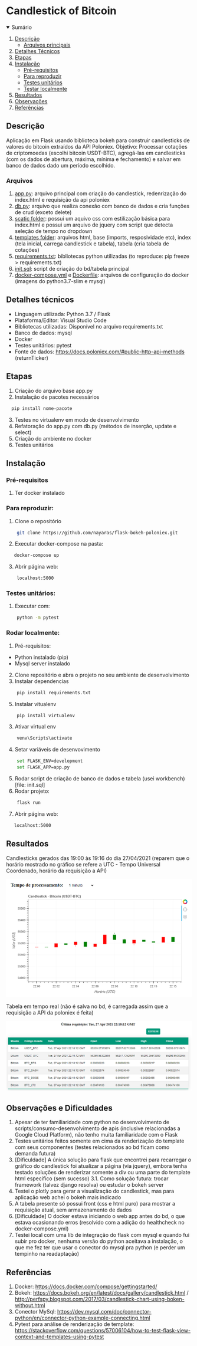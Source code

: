 # Candlestick of Bitcoin


<!-- Sumário -->
<details open="open">
    <summary>Sumário </summary>
    <ol>
        <li><a href="#descrição">Descrição</a>
            <ul>
                <li><a href="#arquivos">Arquivos principais</a></li>
            </ul>
        </li>
        <li><a href="#detalhes-técnicos">Detalhes Técnicos</a></li>
        <li><a href="#etapas">Etapas</a></li>
        <li><a href="#instalação">Instalação</a>
            <ul>
                <li><a href="#pré-requisitos">Pré-requisitos</a></li>
                <li><a href="#para-reproduzir">Para reproduzir</a></li>
                <li><a href="#testes-unitários">Testes unitários</a></li>
                <li><a href="#rodar-localmente">Testar localmente</a></li>
            </ul>
        </li>
         <li><a href="#resultados">Resultados</a>
        <li><a href="#observações-e-dificuldades">Observações</a>
        <li><a href="#referências">Referências</a>
    </ol>
</details>

## Descrição

Aplicação em Flask usando biblioteca bokeh para construir candlesticks de valores do bitcoin extraídos da API Poloniex.
Objetivo: Processar cotações de criptomoedas (escolhi bitcoin USDT-BTC), agregá-las em candlesticks (com os dados de abertura, máxima, mínima e fechamento) e salvar em banco de dados dado um período escolhido.

### Arquivos

1. [app.py](https://github.com/nayaras/flask-bokeh-poloniex/blob/main/app.py): arquivo principal com criação do candlestick, redenrização do index.html e requisição da api poloniex
2. [db.py](https://github.com/nayaras/flask-bokeh-poloniex/blob/main/db.py): arquivo que realiza conexão com banco de dados e cria funções de crud (exceto delete)
3. [scatic folder](https://github.com/nayaras/flask-bokeh-poloniex/tree/main/static): possui um aquivo css com estilização básica para index.html e possui um arquivo de jquery com script que detecta seleção de tempo no dropdown
4. [templates folder](https://github.com/nayaras/flask-bokeh-poloniex/tree/main/templates): arquivos html, base (imports, resposividade etc), index (tela inicial, carrega candlestick e tabela), tabela (cria tabela de cotações)
5. [requirements.txt](https://github.com/nayaras/flask-bokeh-poloniex/blob/main/requirements.txt): bibliotecas python utilizadas (to reproduce: pip freeze > requirements.txt)
6. [init.sql](https://github.com/nayaras/flask-bokeh-poloniex/blob/main/init.sql): script de criação do bd/tabela principal
7. [docker-compose.yml](https://github.com/nayaras/flask-bokeh-poloniex/blob/main/docker-compose.yml) e [Dockerfile](https://github.com/nayaras/flask-bokeh-poloniex/blob/main/Dockerfile): arquivos de configuração do docker (imagens do python3.7-slim e mysql) 

## Detalhes técnicos

- Linguagem utilizada: Python  3.7 / Flask  
- Plataforma/Editor: Visual Studio Code
- Bibliotecas utilizadas: Disponível no arquivo requirements.txt
- Banco de dados: mysql
- Docker
- Testes unitários: pytest
- Fonte de dados: https://docs.poloniex.com/#public-http-api-methods (returnTicker)


## Etapas
1. Criação do arquivo base app.py
2. Instalação de pacotes necessários 
 ```sh
   pip install nome-pacote
   ```
3. Testes no virtualenv em modo de desenvolvimento
4. Refatoração do app.py com db.py (métodos de inserção, update e select)
5. Criação do ambiente no docker
6. Testes unitários



## Instalação

  ### Pré-requisitos
  1. Ter docker instalado
  
### Para reproduzir:
1. Clone o repositório
```sh
    git clone https://github.com/nayaras/flask-bokeh-poloniex.git
```
2. Executar docker-compose na pasta:
```sh
   docker-compose up
```
3. Abrir página web:
```sh
    localhost:5000
```
### Testes unitários:
1. Executar com:
```sh
    python -m pytest
```
    
### Rodar localmente:

1. Pré-requisitos:
- Python instalado (pip)
- Mysql server instalado

2. Clone repositório e abra o projeto no seu ambiente de desenvolvimento 
3. Instalar dependencias 
```sh
    pip install requirements.txt
```
5.  Instalar vitualenv
```sh
    pip install virtualenv
```
3. Ativar virtual env

```sh
    venv\Scripts\activate 
```
4. Setar variáveis de desenvovimento
```sh
    set FLASK_ENV=development
    set FLASK_APP=app.py
```
5. Rodar script de criação de banco de dados e tabela (usei workbench) [file: init.sql]
6. Rodar projeto:
```sh
    flask run
```
7. Abrir página web:
```sh
   localhost:5000
```
## Resultados
Candlesticks gerados das 19:00 às 19:16 do dia 27/04/2021 (reparem que o horário mostrado no gráfico se refere a UTC - Tempo Universal Coordenado, horário da requisição a API)

![Screenshot](prints/candlestick.png)


Tabela em tempo real (não é salva no bd, é carregada assim que a requisição a API da poloniex é feita)

![Screenshot](prints/tabela.png)
 
 ## Observações e Dificuldades
 1. Apesar de ter familiaridade com python no desenvolvimento de scripts/consumo-desenvolvimento de apis (inclusive relacionadas a Google Cloud Platform), não tenho muita familiaridade com o Flask
 2. Testes unitários feitos somente em cima da renderização do template com seus componentes (testes relacionados ao bd ficam como demanda futura)
 3. [Dificuldade] A única solução para flask que encontrei para recarregar o gráfico do candlestick foi atualizar a página (via jquery), embora tenha testado soluções de renderizar somente a div ou uma parte do template html especifico (sem sucesso) 
 3.1. Como solução futura: trocar framework (talvez django resolva) ou estudar o bokeh server
 4. Testei o plotly para gerar a visualização do candlestick, mas para aplicação web achei o bokeh mais indicado
 5. A tabela presente só possui front (css e html puro) para mostrar a requisição atual, sem armazenamento de dados
 6. [Dificuldade] O docker estava iniciando o web app antes do bd, o que estava ocasionando erros (resolvido com a adição do healthcheck no docker-compose.yml)
 7. Testei local com uma lib de integração do flask com mysql e quando fui subir pro docker, nenhuma versão do python aceitava a instalação, o que me fez ter que usar o conector do mysql pra python (e perder um tempinho na readaptação)
 
 ## Referências
 1. Docker: https://docs.docker.com/compose/gettingstarted/
 2. Bokeh: https://docs.bokeh.org/en/latest/docs/gallery/candlestick.html / http://perfspy.blogspot.com/2017/03/candlestick-chart-using-boken-without.html
 3. Conector MySql: https://dev.mysql.com/doc/connector-python/en/connector-python-example-connecting.html
 4. Pytest para análise de renderização de template: https://stackoverflow.com/questions/57006104/how-to-test-flask-view-context-and-templates-using-pytest 
 
